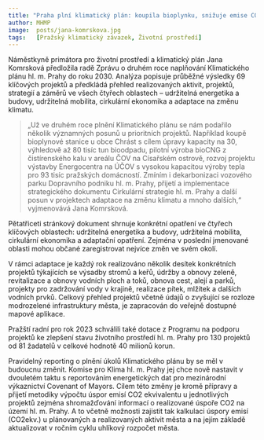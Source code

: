 ```yaml
---
title: "Praha plní klimatický plán: koupila bioplynku, snižuje emise CO2, a bioCNG vyrábí z čistírenského kalu"
author: MHMP
image:  posts/jana-komrskova.jpg
tags:   [Pražský klimatický závazek, Životní prostředí]
---
```


Náměstkyně primátora pro životní prostředí a klimatický plán Jana Komrsková předložila radě Zprávu o druhém roce naplňování Klimatického plánu hl. m. Prahy do roku 2030. Analýza popisuje průběžné výsledky 69 klíčových projektů a předkládá přehled realizovaných aktivit, projektů, strategií a záměrů ve všech čtyřech oblastech – udržitelná energetika a budovy, udržitelná mobilita, cirkulární ekonomika a adaptace na změnu klimatu.

> „Už ve druhém roce plnění Klimatického plánu se nám podařilo několik významných posunů u prioritních projektů. Například koupě bioplynové stanice u obce Chrást s cílem úpravy kapacity na 30, výhledově až 80 tisíc tun bioodpadu, pilotní́ výroba bioCNG z čistírenského kalu v areálu ČOV na Císařském ostrově, rozvoj projektu výstavby Energocentra na ÚČOV s vysokou kapacitou výroby tepla pro 93 tisíc pražských domácností. Zmíním i dekarbonizaci vozového parku Dopravního podniku hl. m. Prahy, přijetí a implementace strategického dokumentu Cirkulární strategie hl. m. Prahy a další posun v projektech adaptace na změnu klimatu a mnoho dalších,“ vyjmenovává Jana Komrsková.

Pětatřiceti stránkový dokument shrnuje konkrétní opatření ve čtyřech klíčových oblastech: udržitelná energetika a budovy, udržitelná mobilita, cirkulární ekonomika a adaptační opatření. Zejména v poslední jmenované oblasti mohou občané zaregistrovat nejvíce změn ve svém okolí.

V rámci adaptace je každý rok realizováno několik desítek konkrétních projektů týkajících se výsadby stromů a keřů, údržby a obnovy zeleně, revitalizace a obnovy vodních ploch a toků, obnova cest, alejí a parků, projekty pro zadržování vody v krajině, realizace pítek, mlžítek a dalších vodních prvků. Celkový přehled projektů včetně údajů o zvyšující se rozloze modrozelené infrastruktury města, je zapracován do veřejně dostupné mapové aplikace.

Pražští radní pro rok 2023 schválili také dotace z Programu na podporu projektů ke zlepšení stavu životního prostředí hl. m. Prahy pro 130 projektů od 81 žadatelů v celkové hodnotě 40 milionů korun.

Pravidelný reporting o plnění úkolů Klimatického plánu by se měl v budoucnu změnit. Komise pro Klima hl. m. Prahy jej chce nově nastavit v dvouletém taktu s reportováním energetických dat pro mezinárodní výkaznictví Covenant of Mayors. Cílem této změny je kromě přípravy a přijetí metodiky výpočtu úspor emisí CO2 ekvivalentu u jednotlivých projektů zejména shromažďování informací o realizované úspoře CO2 na území hl. m. Prahy. A to včetně možnosti zajistit tak kalkulaci úspory emisí (CO2ekv.) u plánovaných a realizovaných aktivit města a na jejím základě aktualizovat v ročním cyklu uhlíkový rozpočet města.

 
